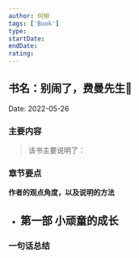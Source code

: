 ```yaml
---
author: 何柳
tags: ['Book']
type:
startDate: 
endDate:
rating: 
---
```


## 书名：别闹了，费曼先生📖
 
Date: 2022-05-26 

### 主要内容
> 该书主要说明了：


### 章节要点
**作者的观点角度，以及说明的方法**
- 第一部 小顽童的成长
	- 

### 一句话总结



